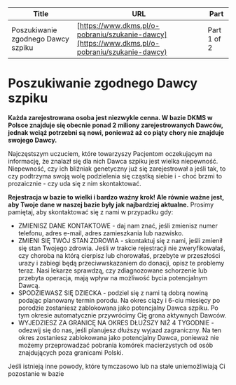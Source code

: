 | **Title**       | **URL**           | **Part**              |
|-----------------|-------------------|-----------------------|
| Poszukiwanie zgodnego Dawcy szpiku         | [https://www.dkms.pl/o-pobraniu/szukanie-dawcy](https://www.dkms.pl/o-pobraniu/szukanie-dawcy)    | Part 1 of 2          |

# Poszukiwanie zgodnego Dawcy szpiku

**Każda zarejestrowana osoba jest niezwykle cenna. W bazie DKMS w Polsce znajduje się obecnie ponad 2 miliony zarejestrowanych Dawców, jednak wciąż potrzebni są nowi, ponieważ aż co piąty chory nie znajduje swojego Dawcy.**


Najczęstszym uczuciem, które towarzyszy Pacjentom oczekującym na informację, że znalazł się dla nich Dawca szpiku jest wielka niepewność. Niepewność, czy ich bliźniak genetyczny już się zarejestrował a jeśli tak, to czy podtrzyma swoją wolę podzielenia się cząstką siebie i \- choć brzmi to prozaicznie \- czy uda się z nim skontaktować.


**Rejestracja w bazie to wielki i bardzo ważny krok! Ale równie ważne jest, aby Twoje dane w naszej bazie były jak najbardziej aktualne.** Prosimy pamiętaj, aby skontaktować się z nami w przypadku gdy:


* ZMIENISZ DANE KONTAKTOWE \- daj nam znać, jeśli zmienisz numer telefonu, adres e\-mail, adres zamieszkania lub nazwisko.
* ZMIENI SIĘ TWÓJ STAN ZDROWIA \- skontaktuj się z nami, jeśli zmienił się stan Twojego zdrowia. Jeśli w trakcie rejestracji nie zweryfikowałaś, czy choroba na którą cierpisz lub chorowałaś, przebyte w przeszłości urazy i zabiegi będą przeciwwskazaniem do donacji, opisz te problemy teraz. Nasi lekarze sprawdzą, czy zdiagnozowane schorzenie lub przebyta operacja, mają wpływ na możliwość bycia potencjalnym Dawcą.
* SPODZIEWASZ SIĘ DZIECKA \- podziel się z nami tą dobrą nowiną podając planowany termin porodu. Na okres ciąży i 6\-ciu miesięcy po porodzie zostaniesz zablokowana jako potencjalny Dawca szpiku. Po tym okresie automatycznie przywrócimy Cię grona aktywnych Dawców.
* WYJEDZIESZ ZA GRANICĘ NA OKRES DŁUŻSZY NIŻ 4 TYGODNIE \- odezwij się do nas, jeśli planujesz dłuższy wyjazd zagraniczny. Na ten okres zostaniesz zablokowana jako potencjalny Dawca, ponieważ nie możemy przeprowadzać pobrania komórek macierzystych od osób znajdujących poza granicami Polski.


Jeśli istnieją inne powody, które tymczasowo lub na stałe uniemożliwiają Ci pozostanie w bazie 
